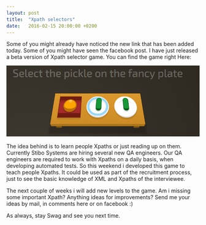 ```yaml
---
layout: post
title:  "Xpath selectors"
date:   2016-02-15 20:00:00 +0200
---
```

Some of you might already have noticed the new link that has been added today. Some of you might have seen the facebook post. I have just released a beta version of Xpath selector game. You can find the game right Here:

[![Xpath Game](/assets/xpathgame.png)](http://www.topswagcode.com/xpath/)

The idea behind is to learn people Xpaths or just reading up on them. Currently Stibo Systems are hiring several new QA engineers. Our QA engineers are required to work with Xpaths on a daily basis, when developing automated tests. So this weekend i developed this game to teach people Xpaths. It could be used as part of the recruitment process, just to see the basic knowledge of XML and Xpaths of the interviewee.

The next couple of weeks i will add new levels to the game. Am i missing some important Xpath? Anything ideas for improvements? Send me your ideas by mail, in comments here or on facebook :)

As always, stay Swag and see you next time.